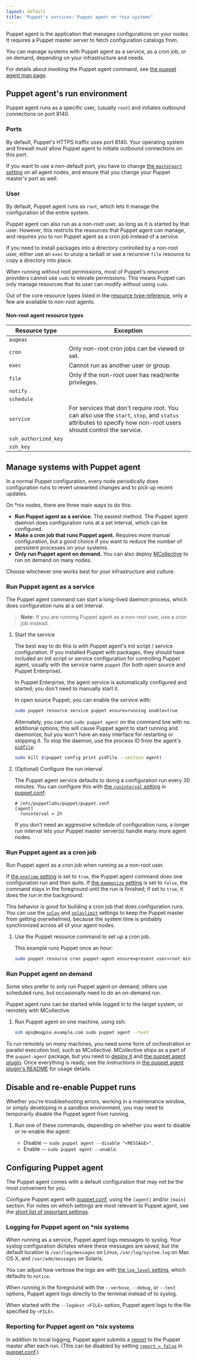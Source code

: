 ```yaml
---
layout: default
title: "Puppet's services: Puppet agent on *nix systems"
---
```


[resource type reference]: ./type.html
[MCollective]: /mcollective
[puppet.conf]: ./config_file_main.html
[runinterval]: ./configuration.html#runinterval
[onetime]: ./configuration.html#onetime
[daemonize]: ./configuration.html#daemonize
[splay]: ./configuration.html#splay
[splaylimit]: ./configuration.html#splaylimit
[pidfile]: ./configuration.html#pidfile
[short_settings]: ./config_important_settings.html#settings-for-agents-all-nodes
[report]: ./reporting_about.html

<!--Overview-->

Puppet agent is the application that manages configurations on your nodes. It requires a Puppet master server to fetch configuration catalogs from.

You can manage systems with Puppet agent as a service, as a cron job, or on demand, depending on your infrastructure and needs.

For details about invoking the Puppet agent command, see [the puppet agent man page](./man/agent.html).

## Puppet agent's run environment

Puppet agent runs as a specific user, (usually `root`) and initiates outbound connections on port 8140.

### Ports

By default, Puppet's HTTPS traffic uses port 8140. Your operating system and firewall must allow Puppet agent to initiate outbound connections on this port.

If you want to use a non-default port, you have to change [the `masterport` setting](./configuration.html#masterport) on all agent nodes, and ensure that you change your Puppet master's port as well.

### User

By default, Puppet agent runs as `root`, which lets it manage the configuration of the entire system.

Puppet agent can also run as a non-root user, as long as it is started by that user. However, this restricts the resources that Puppet agent can manage, and requires you to run Puppet agent as a cron job instead of a service.

If you need to install packages into a directory controlled by a non-root user, either use an `exec` to unzip a tarball or use a recursive `file` resource to copy a directory into place.

When running without root permissions, most of Puppet's resource providers cannot use `sudo` to elevate permissions. This means Puppet can only manage resources that its user can modify without using `sudo`.

Out of the core resource types listed in the [resource type reference][], only a few are available to non-root agents.

#### Non-root agent resource types

Resource type | Exception
--------------|-----------
`augeas`      |
`cron`        | Only non-root cron jobs can be viewed or set.
`exec`        | Cannot run as another user or group.
`file`        | Only if the non-root user has read/write privileges.
`notify`      |
`schedule`    |
`service`     | For services that don't require root. You can also use the `start`, `stop`, and `status` attributes to specify how non-root users should control the service.
`ssh_authorized_key` |
`ssh_key`     |

## Manage systems with Puppet agent

<!--Multi-task with child task topics-->

In a normal Puppet configuration, every node periodically does configuration runs to revert unwanted changes and to pick up recent updates.

On \*nix nodes, there are three main ways to do this:

* **Run Puppet agent as a service.** The easiest method. The Puppet agent daemon does configuration runs at a set interval, which can be configured.
* **Make a cron job that runs Puppet agent.** Requires more manual configuration, but a good choice if you want to reduce the number of persistent processes on your systems.
* **Only run Puppet agent on demand.** You can also deploy [MCollective][] to run on demand on many nodes.

Choose whichever one works best for your infrastructure and culture. 

### Run Puppet agent as a service

The Puppet agent command can start a long-lived daemon process, which does configuration runs at a set interval.

>**Note:** If you are running Puppet agent as a non-root user, use a cron job instead.

1. Start the service

   The best way to do this is with Puppet agent's init script / service configuration. If you installed Puppet with packages, they should have included an init script or service configuration for controlling Puppet agent, usually with the service name `puppet` (for both open source and Puppet Enterprise).

   In Puppet Enterprise, the agent service is automatically configured and started; you don't need to manually start it.

   In open source Puppet, you can enable the service with:

   ``` bash
   sudo puppet resource service puppet ensure=running enable=true
   ```

   Alternately, you can run `sudo puppet agent` on the command line with no additional options; this will cause Puppet agent to start running and daemonize, but you won't have an easy interface for restarting or stopping it. To stop the daemon, use the process ID from the agent's [`pidfile`][pidfile]:

   ``` bash
   sudo kill $(puppet config print pidfile --section agent)
   ```

2. (Optional) Configure the run interval

   The Puppet agent service defaults to doing a configuration run every 30 minutes. You can configure this with [the `runinterval` setting][runinterval] in [puppet.conf][]:

   ```
   # /etc/puppetlabs/puppet/puppet.conf
   [agent]
     runinterval = 2h
   ```

   If you don't need an aggressive schedule of configuration runs, a longer run interval lets your Puppet master server(s) handle many more agent nodes.

### Run Puppet agent as a cron job

Run Puppet agent as a cron job when running as a non-root user.

If [the `onetime` setting][onetime] is set to `true`, the Puppet agent command does one configuration run and then quits. If [the `daemonize` setting][daemonize] is set to `false`, the command stays in the foreground until the run is finished; if set to `true`, it does the run in the background.

This behavior is good for building a cron job that does configuration runs. You can use the [`splay`][splay] and [`splaylimit`][splaylimit] settings to keep the Puppet master from getting overwhelmed, because the system time is probably synchronized across all of your agent nodes.

1. Use the Puppet resource command to set up a cron job.

   This example runs Puppet once an hour:

   ``` bash
   sudo puppet resource cron puppet-agent ensure=present user=root minute=30 command='/opt/puppetlabs/bin/puppet agent --onetime --no-daemonize --splay --splaylimit 60'
   ```

### Run Puppet agent on demand

Some sites prefer to only run Puppet agent on demand; others use scheduled runs, but occasionally need to do an on-demand run.

Puppet agent runs can be started while logged in to the target system, or remotely with MCollective.

1. Run Puppet agent on one machine, using ssh:

   ``` bash
   ssh ops@magpie.example.com sudo puppet agent --test
   ```

To run remotely on _many_ machines, you need some form of orchestration or parallel execution tool, such as MCollective. MCollective ships as a part of the `puppet-agent` package, but you need to [deploy it](/mcollective/deploy/standard.html) and [the puppet agent plugin](https://github.com/puppetlabs/mcollective-puppet-agent). Once everything is ready, see the instructions in [the puppet agent plugin's README](https://github.com/puppetlabs/mcollective-puppet-agent#readme) for usage details.

## Disable and re-enable Puppet runs

<!-- maybe this should go at the top? seems like a frequently used command. -->

Whether you're troubleshooting errors, working in a maintenance window, or simply developing in a sandbox environment, you may need to temporarily disable the Puppet agent from running.

1. Run one of these commands, depending on whether you want to disable or re-enable the agent:

   * Disable -- `sudo puppet agent --disable "<MESSAGE>"`.
   * Enable -- `sudo puppet agent --enable`.



## Configuring Puppet agent

The Puppet agent comes with a default configuration that may not be the most convenient for you.

Configure Puppet agent with [puppet.conf][], using the `[agent]` and/or `[main]` section. For notes on which settings are most relevant to Puppet agent, see the [short list of important settings][short_settings].

### Logging for Puppet agent on *nix systems

When running as a service, Puppet agent logs messages to syslog. Your syslog configuration dictates where these messages are saved, but the default location is `/var/log/messages` on Linux, `/var/log/system.log` on Mac OS X, and `/var/adm/messages` on Solaris.

You can adjust how verbose the logs are with [the `log_level` setting](./configuration.html#loglevel), which defaults to `notice`.

When running in the foreground with the `--verbose`, `--debug`, or `--test` options, Puppet agent logs directly to the terminal instead of to syslog.

When started with the `--logdest <FILE>` option, Puppet agent logs to the file specified by `<FILE>`.

### Reporting for Puppet agent on *nix systems

In addition to local logging, Puppet agent submits a [report][] to the Puppet master after each run. (This can be disabled by setting [`report = false`](./configuration.html#report) in [puppet.conf][].)